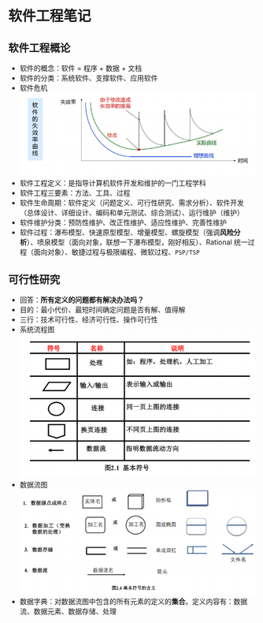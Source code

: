 # 软件工程笔记

## 软件工程概论

- 软件的概念：软件 = 程序 + 数据 + 文档
- 软件的分类：系统软件、支撑软件、应用软件
- 软件危机
![alt text](image.png)
- 软件工程定义：是指导计算机软件开发和维护的一门工程学科
- 软件工程三要素：方法、工具、过程
- 软件生命周期：软件定义（问题定义、可行性研究、需求分析）、软件开发（总体设计、详细设计、编码和单元测试、综合测试）、运行维护（维护）
- 软件维护分类：预防性维护、改正性维护、适应性维护、完善性维护
- 软件过程：瀑布模型、快速原型模型、增量模型、螺旋模型（强调**风险分析**）、喷泉模型（面向对象，联想一下瀑布模型，刚好相反）、Rational 统一过程（面向对象）、敏捷过程与极限编程、微软过程、`PSP/TSP`

## 可行性研究

- 回答：**所有定义的问题都有解决办法吗？**
- 目的：最小代价、最短时间确定问题是否有解、值得解
- 三行：技术可行性、经济可行性、操作可行性
- 系统流程图
![alt text](image-1.png)
- 数据流图
![alt text](image-2.png)
- 数据字典：对数据流图中包含的所有元素的定义的**集合**。定义内容有：数据流、数据元素、数据存储、处理


